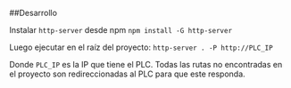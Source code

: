 ##Desarrollo

Instalar `http-server` desde npm `npm install -G http-server`

Luego ejecutar en el raíz del proyecto: `http-server . -P http://PLC_IP`

Donde `PLC_IP` es la IP que tiene el PLC. Todas las rutas no encontradas en el proyecto son redireccionadas al PLC para que este responda.